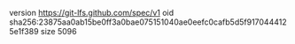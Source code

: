 version https://git-lfs.github.com/spec/v1
oid sha256:23875aa0ab15be0ff3a0bae075151040ae0eefc0cafb5d5f9170444125e1f389
size 5096
